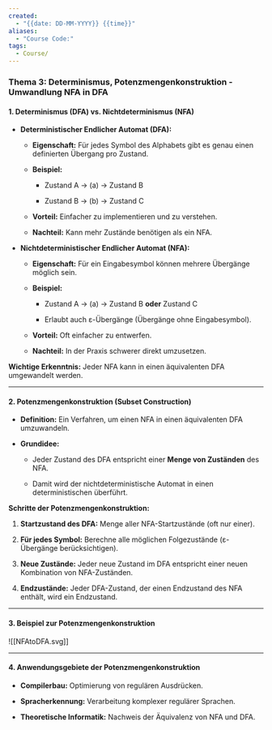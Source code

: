 ```yaml
---
created:
  - "{{date: DD-MM-YYYY}} {{time}}"
aliases:
  - "Course Code:"
tags:
  - Course/
---
```

### **Thema 3: Determinismus, Potenzmengenkonstruktion - Umwandlung NFA in DFA**

#### **1. Determinismus (DFA) vs. Nichtdeterminismus (NFA)**

- **Deterministischer Endlicher Automat (DFA):**
    
    - **Eigenschaft:** Für jedes Symbol des Alphabets gibt es genau einen definierten Übergang pro Zustand.
        
    - **Beispiel:**
        
        - Zustand A → (a) → Zustand B
            
        - Zustand B → (b) → Zustand C
            
    - **Vorteil:** Einfacher zu implementieren und zu verstehen.
        
    - **Nachteil:** Kann mehr Zustände benötigen als ein NFA.
        
- **Nichtdeterministischer Endlicher Automat (NFA):**
    
    - **Eigenschaft:** Für ein Eingabesymbol können mehrere Übergänge möglich sein.
        
    - **Beispiel:**
        
        - Zustand A → (a) → Zustand B **oder** Zustand C
            
        - Erlaubt auch ε-Übergänge (Übergänge ohne Eingabesymbol).
            
    - **Vorteil:** Oft einfacher zu entwerfen.
        
    - **Nachteil:** In der Praxis schwerer direkt umzusetzen.
        

**Wichtige Erkenntnis:** Jeder NFA kann in einen äquivalenten DFA umgewandelt werden.

---

#### **2. Potenzmengenkonstruktion (Subset Construction)**

- **Definition:** Ein Verfahren, um einen NFA in einen äquivalenten DFA umzuwandeln.
    
- **Grundidee:**
    
    - Jeder Zustand des DFA entspricht einer **Menge von Zuständen** des NFA.
        
    - Damit wird der nichtdeterministische Automat in einen deterministischen überführt.
        

**Schritte der Potenzmengenkonstruktion:**

1. **Startzustand des DFA:** Menge aller NFA-Startzustände (oft nur einer).
    
2. **Für jedes Symbol:** Berechne alle möglichen Folgezustände (ε-Übergänge berücksichtigen).
    
3. **Neue Zustände:** Jeder neue Zustand im DFA entspricht einer neuen Kombination von NFA-Zuständen.
    
4. **Endzustände:** Jeder DFA-Zustand, der einen Endzustand des NFA enthält, wird ein Endzustand.
    

---

#### **3. Beispiel zur Potenzmengenkonstruktion**

![[NFAtoDFA.svg]]

---

#### **4. Anwendungsgebiete der Potenzmengenkonstruktion**

- **Compilerbau:** Optimierung von regulären Ausdrücken.
    
- **Spracherkennung:** Verarbeitung komplexer regulärer Sprachen.
    
- **Theoretische Informatik:** Nachweis der Äquivalenz von NFA und DFA.